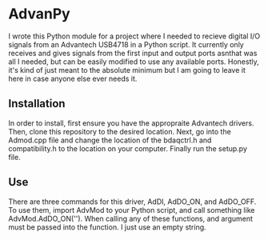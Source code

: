 # AdvanPy
I wrote this Python module for a project where I needed to recieve digital I/O signals from an Advantech USB4718 in a Python script. It currently only receives and gives signals from the first input and output ports asnthat was all I needed, but can be easily modified to use any available ports. Honestly, it's kind of just meant to the absolute minimum but I am going to leave it here in case anyone else ever needs it.
## Installation
In order to install, first ensure you have the appropraite Advantech drivers. Then, clone this repository to the desired location. Next, go into the Admod.cpp file and change the location of the bdaqctrl.h and compatibility.h to the location on your computer. Finally run the setup.py file.
## Use
There are three commands for this driver, AdDI, AdDO_ON, and AdDO_OFF. To use them, import AdvMod to your Python script, and call something like AdvMod.AdDO_ON(''). When calling any of these functions, and argument must be passed into the function. I just use an empty string.

